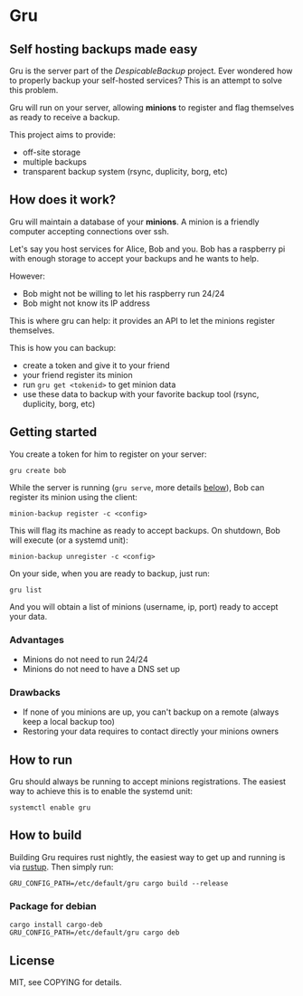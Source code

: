 # Gru

## Self hosting backups made easy

Gru is the server part of the *DespicableBackup* project.
Ever wondered how to properly backup your self-hosted services?
This is an attempt to solve this problem.

Gru will run on your server, allowing **minions** to register
and flag themselves as ready to receive a backup.

This project aims to provide:
* off-site storage
* multiple backups
* transparent backup system (rsync, duplicity, borg, etc)

## How does it work?

Gru will maintain a database of your **minions**.
A minion is a friendly computer accepting connections over ssh.

Let's say you host services for Alice, Bob and you.
Bob has a raspberry pi with enough storage to accept your backups and he wants to help.

However:
* Bob might not be willing to let his raspberry run 24/24
* Bob might not know its IP address

This is where gru can help: it provides an API to let the minions
register themselves.

This is how you can backup:
* create a token and give it to your friend
* your friend register its minion
* run `gru get <tokenid>` to get minion data
* use these data to backup with your favorite backup tool (rsync, duplicity, borg, etc)

## Getting started

You create a token for him to register on your server:

    gru create bob

While the server is running (`gru serve`, more details [below](#how-to-run)),
Bob can register its minion using the client:

    minion-backup register -c <config>

This will flag its machine as ready to accept backups.
On shutdown, Bob will execute (or a systemd unit):

    minion-backup unregister -c <config>

On your side, when you are ready to backup, just run:

    gru list

And you will obtain a list of minions (username, ip, port) ready to accept your data.

### Advantages
* Minions do not need to run 24/24
* Minions do not need to have a DNS set up

### Drawbacks
* If none of you minions are up, you can't backup on a remote (always keep a local backup too)
* Restoring your data requires to contact directly your minions owners

## How to run

Gru should always be running to accept minions registrations.
The easiest way to achieve this is to enable the systemd unit:

    systemctl enable gru

## How to build

Building Gru requires rust nightly, the easiest way to get up and running is via [rustup](https://www.rustup.rs/).
Then simply run:

    GRU_CONFIG_PATH=/etc/default/gru cargo build --release

### Package for debian

    cargo install cargo-deb
    GRU_CONFIG_PATH=/etc/default/gru cargo deb

## License

MIT, see COPYING for details.
